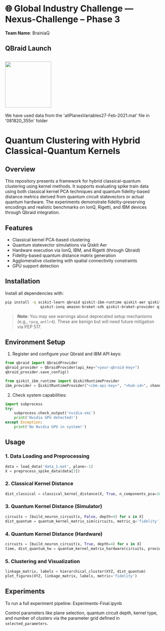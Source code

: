 # 
# 🌐 Global Industry Challenge — Nexus-Challenge – Phase 3

**Team Name**: BrainiaQ  
## QBraid Launch 
[<img src="https://qbraid-static.s3.amazonaws.com/logos/Launch_on_qBraid_white.png" width="150">](https://account.qbraid.com?gitHubUrl=<https://github.com/archana070723/Nexus-Challenge.git>)
---
We have used data from the 'allPlanesVariables27-Feb-2021.mat' file in '081820_355n' folder

# Quantum Clustering with Hybrid Classical-Quantum Kernels

## Overview

This repository presents a framework for hybrid classical-quantum clustering using kernel methods. It supports evaluating spike train data using both classical kernel PCA techniques and quantum fidelity-based distance metrics derived from quantum circuit statevectors or actual quantum hardware. The experiments demonstrate fidelity-preserving encodings and realistic benchmarks on IonQ, Rigetti, and IBM devices through Qbraid integration.

## Features

* Classical kernel PCA-based clustering
* Quantum statevector simulations via Qiskit Aer
* Hardware execution via IonQ, IBM, and Rigetti (through Qbraid)
* Fidelity-based quantum distance matrix generation
* Agglomerative clustering with spatial connectivity constraints
* GPU support detection

## Installation

Install all dependencies with:

```bash
pip install -q scikit-learn qbraid qiskit-ibm-runtime qiskit-aer qiskit-aer-gpu \
                qiskit-ionq amazon-braket-sdk qiskit-braket-provider qiskit-rigetti
```

> **Note**: You may see warnings about deprecated setup mechanisms (e.g., `rpcq`, `antlr4`). These are benign but will need future mitigation via PEP 517.

## Environment Setup

1. Register and configure your Qbraid and IBM API keys:

```python
from qbraid import QbraidProvider
qbraid_provider = QbraidProvider(api_key="<your-qbraid-key>")
qbraid_provider.save_config()
```

```python
from qiskit_ibm_runtime import QiskitRuntimeProvider
ibm_provider = QiskitRuntimeProvider("<ibm-api-key>", "<hub-id>", channel='ibm_cloud')
```

2. Check system capabilities:

```python
import subprocess
try:
    subprocess.check_output('nvidia-smi')
    print('Nvidia GPU detected!')
except Exception:
    print('No Nvidia GPU in system!')
```

## Usage

### 1. Data Loading and Preprocessing

```python
data = load_data('data_1.mat', plane=-1)
X = preprocess_spike_data(data[3])
```

### 2. Classical Kernel Distance

```python
dist_classical = classical_kernel_distance(X, True, n_components_pca=10, kernel_pca='linear', metric='euclidean')
```

### 3. Quantum Kernel Distance (Simulator)

```python
circuits = [build_neuron_circuit(x, False, depth=4) for x in X]
dist_quantum = quantum_kernel_matrix_sim(circuits, metric_q='fidelity')
```

### 4. Quantum Kernel Distance (Hardware)

```python
circuits = [build_neuron_circuit(x, True, depth=4) for x in X]
time, dist_quantum_hw = quantum_kernel_matrix_hardware(circuits, provider='ionq')
```

### 5. Clustering and Visualization

```python
linkage_matrix, labels = hierarchical_cluster(XYZ, dist_quantum)
plot_figures(XYZ, linkage_matrix, labels, metric='fidelity')
```

## Experiments

To run a full experiment pipeline: Experiments-Final.ipynb

Control parameters like plane selection, quantum circuit depth, kernel type, and number of clusters via the parameter grid defined in `selected_parameters`.


